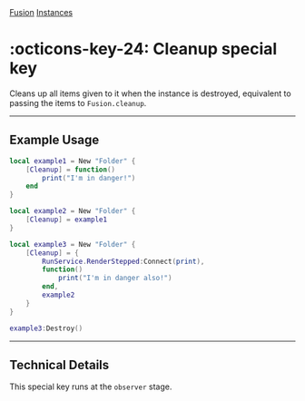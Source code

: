 <nav class="fusiondoc-api-breadcrumbs">
	<a href="../..">Fusion</a>
	<a href="..">Instances</a>
</nav>

<h1 class="fusiondoc-api-header" markdown>
	<span class="fusiondoc-api-icon" markdown>:octicons-key-24:</span>
	<span class="fusiondoc-api-name">Cleanup</span>
	<span class="fusiondoc-api-pills">
		<span class="fusiondoc-api-pill-type">special key</span>
	</span>
</h1>

Cleans up all items given to it when the instance is destroyed, equivalent to
passing the items to `Fusion.cleanup`.

-----

## Example Usage

```Lua
local example1 = New "Folder" {
	[Cleanup] = function()
		print("I'm in danger!")
	end
}

local example2 = New "Folder" {
	[Cleanup] = example1
}

local example3 = New "Folder" {
	[Cleanup] = {
		RunService.RenderStepped:Connect(print),
		function()
			print("I'm in danger also!")
		end,
		example2
	}
}

example3:Destroy()
```

-----

## Technical Details

This special key runs at the `observer` stage.